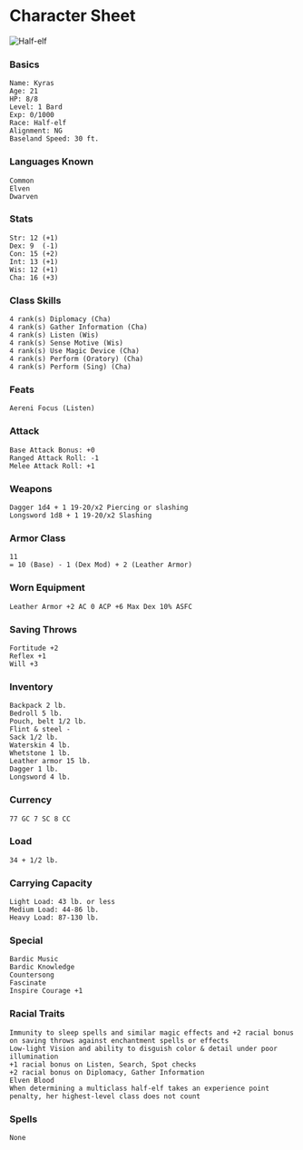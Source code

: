# Character Sheet

![Half-elf](200px-HalfElf.jpg)

### Basics
    
    Name: Kyras
    Age: 21
    HP: 8/8
    Level: 1 Bard
    Exp: 0/1000
    Race: Half-elf
    Alignment: NG
    Baseland Speed: 30 ft.
    
### Languages Known

    Common
    Elven
    Dwarven
 
### Stats

    Str: 12 (+1)
    Dex: 9  (-1)
    Con: 15 (+2)
    Int: 13 (+1)
    Wis: 12 (+1)
    Cha: 16 (+3)

### Class Skills

    4 rank(s) Diplomacy (Cha)
    4 rank(s) Gather Information (Cha)
    4 rank(s) Listen (Wis)
    4 rank(s) Sense Motive (Wis)
    4 rank(s) Use Magic Device (Cha)
    4 rank(s) Perform (Oratory) (Cha)
    4 rank(s) Perform (Sing) (Cha)
    
### Feats

    Aereni Focus (Listen)
    
### Attack

    Base Attack Bonus: +0
    Ranged Attack Roll: -1
    Melee Attack Roll: +1
    
### Weapons

    Dagger 1d4 + 1 19-20/x2 Piercing or slashing
    Longsword 1d8 + 1 19-20/x2 Slashing
    
### Armor Class
    
    11 
    = 10 (Base) - 1 (Dex Mod) + 2 (Leather Armor)
    
### Worn Equipment

    Leather Armor +2 AC 0 ACP +6 Max Dex 10% ASFC

### Saving Throws

    Fortitude +2
    Reflex +1
    Will +3
    
### Inventory   

    Backpack 2 lb.
    Bedroll 5 lb.
    Pouch, belt 1/2 lb.
    Flint & steel -
    Sack 1/2 lb.
    Waterskin 4 lb.
    Whetstone 1 lb.
    Leather armor 15 lb.
    Dagger 1 lb.
    Longsword 4 lb.

### Currency
 
    77 GC 7 SC 8 CC

### Load

    34 + 1/2 lb.

### Carrying Capacity
   
    Light Load: 43 lb. or less
    Medium Load: 44-86 lb.
    Heavy Load: 87-130 lb.
    
### Special

    Bardic Music
    Bardic Knowledge
    Countersong
    Fascinate
    Inspire Courage +1
    
### Racial Traits

    Immunity to sleep spells and similar magic effects and +2 racial bonus on saving throws against enchantment spells or effects
    Low-light Vision and ability to disguish color & detail under poor illumination
    +1 racial bonus on Listen, Search, Spot checks
    +2 racial bonus on Diplomacy, Gather Information
    Elven Blood
    When determining a multiclass half-elf takes an experience point penalty, her highest-level class does not count

### Spells

    None

